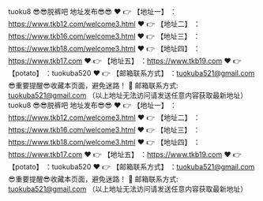 tuoku8
😎😎脱裤吧 地址发布😎😎
❤️ 👉 【地址一】 ：https://www.tkb12.com/welcome3.html
❤️ 👉 【地址二】 ：https://www.tkb16.com/welcome3.html
❤️ 👉 【地址三】 ：https://www.tkb18.com/welcome3.html
❤️ 👉 【地址四】 ：https://www.tkb17.com
❤️ 👉 【地址五】 ：https://www.tkb19.com
❤️ 👉 【potato】 ：tuokuba520
❤️ 👉 【邮箱联系方式】 ：tuokuba521@gmail.com
😎重要提醒😎收藏本页面，避免迷路！
📧 邮箱联系方式: tuokuba521@gmail.com （以上地址无法访问请发送任意内容获取最新地址）tuoku8
😎😎脱裤吧 地址发布😎😎
❤️ 👉 【地址一】 ：https://www.tkb12.com/welcome3.html
❤️ 👉 【地址二】 ：https://www.tkb16.com/welcome3.html
❤️ 👉 【地址三】 ：https://www.tkb18.com/welcome3.html
❤️ 👉 【地址四】 ：https://www.tkb17.com
❤️ 👉 【地址五】 ：https://www.tkb19.com
❤️ 👉 【potato】 ：tuokuba520
❤️ 👉 【邮箱联系方式】 ：tuokuba521@gmail.com
😎重要提醒😎收藏本页面，避免迷路！
📧 邮箱联系方式: tuokuba521@gmail.com （以上地址无法访问请发送任意内容获取最新地址）
